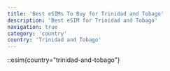 ```yaml
---
title: 'Best eSIMs To Buy for Trinidad and Tobago'
description: 'Best eSIM for Trinidad and Tobago'
navigation: true
category: 'country'
country: 'Trinidad and Tobago'
---
```


::esim{country="trinidad-and-tobago"}
